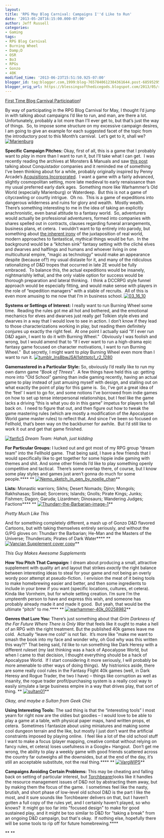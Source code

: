 ```yaml
---
layout:  
title: 'RPG May Blog Carnival: Campaigns I''d Like to Run'
date: '2013-05-28T16:15:00.000-07:00'
author: Jeff Russell
categories:
- Gaming
tags:
- RPG Blog Carnival
- Burning Wheel
- Damp;D
- OSR
- Bo3
- RPGs
- Gonzo
- 40K
modified_time: '2013-06-23T15:51:50.925-07:00'
blogger_id: tag:blogger.com,1999:blog-7657840612384361644.post-6859529506642497322
blogger_orig_url: https://blessingsofthedicegods.blogspot.com/2013/05/rpg-may-blog-carnival-campaigns-i-like.html
---
```


[First Time Blog Carnival Participation](http://ageofravens.blogspot.com/2013/05/campaigns-id-like-to-run-rpg-blog.html)!  
  
By way of participating in the RPG Blog Carnival for May, I thought I’d jump in with talking about campaigns I’d like to run, and man, are there a lot.  Unfortunately, probably a lot more than I’ll ever get to, but that’s just the way of things.  So, to impose some structure on my excessive campaign desires, I am going to give an example for each suggested facet of the topic from the introductory post to this Month’s carnival.  Let’s get to it, shall we?     [![Marienburg](http://dicegods.files.wordpress.com/2013/05/marienburg.jpg?w=300)](http://dicegods.files.wordpress.com/2013/05/marienburg.jpg) 
  
**Specific Campaign Pitches:** Okay, first of all, this is a game that I probably want to *play* in more than I want to run it, but I’ll take what I can get.  I was recently reading the archives at Monsters & Manuals and saw [this post](http://monstersandmanuals.blogspot.com/2008/10/great-blog-posts-and-lessons-of-history.html) talking about Conquistador companies and it reminded me of something I’ve been thinking about for a while, probably originally inspired by Penny Arcade’s [Acquisitions Incorporated](http://www.wizards.com/DnD/Article.aspx?x=dnd/4pod/20080530).  I want a game with a fairly advanced, slightly cosmopolitan setting, more late medieval to early renaissance than my usual preferred early dark ages.  Something more like Warhammer’s Old World (especially Marienburg) or Waterdeep.  But this is not a game of citycrawling or courtly intrigue.  Oh no.  This is a game of expeditions into dangerous wilderness and ruins for glory and wealth.  Mostly wealth.  There’s something interesting to me in the idea of taking an explicitly anachronistic, even banal attitude to a fantasy world.  So, adventurers would actually be professional adventurers, formed into companies with shares spelled out in contracts, clauses regarding funeral arrangements, business plans, et cetera.  I wouldn’t want to tip entirely into parody, but something about [the inherent irony](http://dndwithpornstars.blogspot.com/2010/03/playing-monopoly-with-squatters.html?zx=1fe40e191d1fc7f8) of the juxtaposition of real world, modern approaches to fantastical, mythical things would be fun.  In the background would be a “kitchen sink” fantasy setting with the cliché elves and dwarves and halflings and humans and whoever living in one multicultural empire, “magic as technology” would make an appearance despite (because of?) my usual distaste for it, and many of the ridiculous rationalizing of D&D tropes that occurred in late 2E would be fully embraced.  To balance this, the actual expeditions would be insanely, nightmarishly lethal, and the only viable option for success would be thorough preparation and lateral thinking.  I think a DCCRPG style funnel approach would be especially fitting, and would make sense with players in the role of “expedition managers” with a stable of recruits.  All of this is even more amusing to me now that I’m in business school.    [![03_16_10](http://dicegods.files.wordpress.com/2013/05/03_16_10.jpg?w=200)](http://dicegods.files.wordpress.com/2013/05/03_16_10.jpg) 
  
**Systems or Settings of Interest:** I really want to run Burning Wheel some time.  Reading the rules got me all hot and bothered, and the emotional mechanics for elves and dwarves just really *get* Tolkien style elves and dwarves in a way that I would love to see in action. I don’t know if they lead to those characterizations working in play, but reading them definitely conjures up exactly the right feel.  At one point I actually said “If I ever run D&D again, I want to do it with Burning Wheel.”  Obviously I was foolish and wrong, but I would amend that to “If I ever want to run a high-drama epic fantasy game focused on character motivations, I want to run Burning Wheel.”  But secretly, I might want to *play* Burning Wheel even more than I want to run it.    [![tumblr_lns8bwJSAl1qhttpto1_r2_1280](http://dicegods.files.wordpress.com/2013/05/tumblr_lns8bwjsal1qhttpto1_r2_1280.jpg?w=252)](http://dicegods.files.wordpress.com/2013/05/tumblr_lns8bwjsal1qhttpto1_r2_1280.jpg) 
  
**Gamemastered in a Particular Style:** So, obviously I’d really like to run my own damn game “*Book of Threes*”.  A few things have held this up: getting more into “Old School” gaming than indie gaming recently, having an actual game to play instead of just amusing myself with design, and stalling out on what exactly the point of play for this game is.  So, I’ve got a great idea of the ‘feel’ I want to go for, and some notions I’ve borrowed from indie games on how to set up tense interpersonal relationships, but I feel like the game lacks a driving “this is what you do in this game” impetus for players to fall back on.  I need to figure that out, and then figure out how to tweak the game mastering rules (which are mostly a modification of the Apocalypse World game master rules) to reflect that. And since I’ve been so focused on Fellhold, that’s been way on the backburner for awhile.  But I’d still like to work it out and get that game finished.  
  
[![fanfic5](http://dicegods.files.wordpress.com/2013/05/fanfic5.jpg?w=300)](http://dicegods.files.wordpress.com/2013/05/fanfic5.jpg)    *Dream Team: Hahah, just kidding* 
  
**For Particular Groups:** I lucked out and got most of my RPG group “dream team” into the Fellhold game.  That being said, I have a few friends that I would specifically like to get together for some hippie indie gaming with themes and shit. And some other friends I’d like to play something openly competitive and tactical.  There’s some overlap there, of course, but I know some play styles and games just aren’t gonna do much for some people.****    ** [![Nemo_sketch_in_pen_by_noelle_chan](http://dicegods.files.wordpress.com/2013/05/nemo_sketch_in_pen_by_noelle_chan.png?w=300)](http://dicegods.files.wordpress.com/2013/05/nemo_sketch_in_pen_by_noelle_chan.png)** 
  
**Lists:** Monastic warriors; Sikhs; Desert Nomads; Djinn; Mongols; Rakhshasas; Sinbad; Sorcerors; Islands; Gnolls; Pirate Kings; Junks; Fishmen; Dagon; Garuda; Lizardmen; Dinosaurs; Wandering Judges; Factions****    ** [![Thundarr-the-Barbarian-image-1](http://dicegods.files.wordpress.com/2013/05/thundarr-the-barbarian-image-1.jpg?w=300)](http://dicegods.files.wordpress.com/2013/05/thundarr-the-barbarian-image-1.jpg)** 
  

  

*Pretty Much Like This* 
  
And for something completely different, a mash up of Gonzo D&D flavored Cartoons, but with taking themselves entirely seriously, and without the G/PG gloves on: Thundarr the Barbarian; He-Man and the Masters of the Universe; Thundercats; Pirates of Dark Water****    ** [![Vancian Supplement cover copy](http://dicegods.files.wordpress.com/2013/05/vancian-supplement-cover-copy.jpg?w=300)](http://dicegods.files.wordpress.com/2013/05/vancian-supplement-cover-copy.jpg)** 
  

*This Guy Makes Awesome Supplements* 
  
**How You Pitch That Campaign:** I dream about producing a small, attractive supplement with quality art and layout that strikes *exactly* the right balance between interesting ideas to steal for your game and not being an overly wordy poor attempt at pseudo-fiction.  I envision the meat of it being tools to make homebrewing easier and better, and then some ingredients to include in your brew if you want (specific locations, cultures, et cetera).  Kinda like Vornheim, but for whole setting creation. I’m sure I’m the umpteenth person to have and express this wish, and someone has probably already made it and made it good.  But yeah, that would be the ultimate “pitch” to me.****    ** [![warhammer-40k_00258982](http://dicegods.files.wordpress.com/2013/05/warhammer-40k_00258982.jpg?w=300)](http://dicegods.files.wordpress.com/2013/05/warhammer-40k_00258982.jpg)** 
  
**Genres that Lure You:** There’s just something about that *Grim Darkness of the Far Future Where There is Only War* that feels like it ought to make a hell of an RPG with the right treatment. But the published 40k games leave me cold.  Actually “leave me cold” is not fair.  It’s more like "make me want to smash the book into my face and wonder why, oh God why was this written this way?!" That being said, I’d like to run something like Dark Heresy with a different ruleset (my last thinking was a hack of Apocalypse World, but when I came to that decision, I thought everything should be a hack of Apocalypse World.  If I start considering it more seriously, I will probably be more amenable to other ways of doing things).  My histrionics aside, there are some really cool rules in the Fantasy Flight 40k games (well, in Dark Heresy and Rogue Trader, the two I have) – things like corruption as well as insanity, the rogue trader profit/purchasing system is a really cool way to easily simulate a large business empire in a way that drives play, that sort of thing.    ** [![sultan01](http://dicegods.files.wordpress.com/2013/05/sultan01.jpg?w=300)](http://dicegods.files.wordpress.com/2013/05/sultan01.jpg)** 
  

*Okay, and maybe a Sultan from Geek Chic* 
  
**Using Interesting Tools:** The sad thing is that the “interesting tools” I most yearn for right now are the oldies but goodies – I would love to be able to play a game at a table, with physical paper maps, hand written props, et cetera.  Sometimes I fantasize about using miniatures and making some cool dungeon terrain and the like, but mostly I just don’t want the artificial constraints imposed by playing online.  I feel like a lot of the old school stuff I want to make a focus (player mapping, creative combat without relying on fancy rules, et cetera) loses usefulness in a Google+ Hangout.  Don’t get me wrong, the ability to play a weekly game with good friends scattered across the country far outweighs all the downsides, but at the end of the day, it’s still an acceptable substitute, not the real thing.****    ** [![VargWIP5](http://dicegods.files.wordpress.com/2013/05/vargwip5.jpg?w=300)](http://dicegods.files.wordpress.com/2013/05/vargwip5.jpg)** 
  
**Campaigns Avoiding Certain Problems:** This may be cheating and falling back on setting of particular interest, but [Torchbearer](http://www.kickstarter.com/projects/burningwheel/torchbearer)looks like it handles the resource management issues of D&D not by abstracting them away, but by making them the focus of the game.  I sometimes feel like the nasty, brutish, and short phase of low-level old school D&D is the part I like the most, and it sure sounds like Torchbearer delivers on that, but I haven’t gotten a full copy of the rules yet, and I certainly haven’t played, so who knows?  It might go too far into "focused design" to make for good sustained play, and it might be too similar to D&D for "taking a break" from an ongoing D&D campaign, but that's okay.  If nothing else, hopefully there will be some tools to rip off for future homebrewing.****  
  
** ** 
